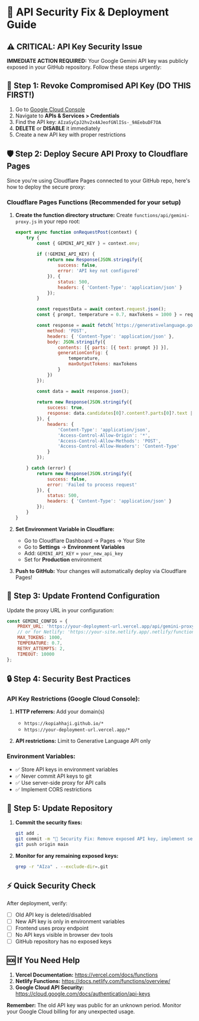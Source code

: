 # 🔐 API Security Fix & Deployment Guide

## ⚠️ CRITICAL: API Key Security Issue

**IMMEDIATE ACTION REQUIRED:** Your Google Gemini API key was publicly exposed in your GitHub repository. Follow these steps urgently:

## 🚨 Step 1: Revoke Compromised API Key (DO THIS FIRST!)

1. Go to [Google Cloud Console](https://console.cloud.google.com/)
2. Navigate to **APIs & Services > Credentials**
3. Find the API key: `AIzaSyCpJ2hv2x4AJeofGNlISs-_9AEebuDF7OA`
4. **DELETE** or **DISABLE** it immediately
5. Create a new API key with proper restrictions

## 🛡️ Step 2: Deploy Secure API Proxy to Cloudflare Pages

Since you're using Cloudflare Pages connected to your GitHub repo, here's how to deploy the secure proxy:

### Cloudflare Pages Functions (Recommended for your setup)

1. **Create the function directory structure:**
   Create `functions/api/gemini-proxy.js` in your repo root:

   ```javascript
   export async function onRequestPost(context) {
       try {
           const { GEMINI_API_KEY } = context.env;
           
           if (!GEMINI_API_KEY) {
               return new Response(JSON.stringify({ 
                   success: false, 
                   error: 'API key not configured' 
               }), {
                   status: 500,
                   headers: { 'Content-Type': 'application/json' }
               });
           }

           const requestData = await context.request.json();
           const { prompt, temperature = 0.7, maxTokens = 1000 } = requestData;

           const response = await fetch(`https://generativelanguage.googleapis.com/v1beta/models/gemini-1.5-pro:generateContent?key=${GEMINI_API_KEY}`, {
               method: 'POST',
               headers: { 'Content-Type': 'application/json' },
               body: JSON.stringify({
                   contents: [{ parts: [{ text: prompt }] }],
                   generationConfig: { 
                       temperature, 
                       maxOutputTokens: maxTokens 
                   }
               })
           });

           const data = await response.json();
           
           return new Response(JSON.stringify({
               success: true,
               response: data.candidates[0]?.content?.parts[0]?.text || 'No response'
           }), {
               headers: { 
                   'Content-Type': 'application/json',
                   'Access-Control-Allow-Origin': '*',
                   'Access-Control-Allow-Methods': 'POST',
                   'Access-Control-Allow-Headers': 'Content-Type'
               }
           });

       } catch (error) {
           return new Response(JSON.stringify({ 
               success: false, 
               error: 'Failed to process request' 
           }), {
               status: 500,
               headers: { 'Content-Type': 'application/json' }
           });
       }
   }
   ```

2. **Set Environment Variable in Cloudflare:**
   - Go to Cloudflare Dashboard → Pages → Your Site
   - Go to **Settings** → **Environment Variables**
   - Add: `GEMINI_API_KEY` = `your_new_api_key`
   - Set for **Production** environment

3. **Push to GitHub:**
   Your changes will automatically deploy via Cloudflare Pages!

## 🔧 Step 3: Update Frontend Configuration

Update the proxy URL in your configuration:

```javascript
const GEMINI_CONFIG = {
    PROXY_URL: 'https://your-deployment-url.vercel.app/api/gemini-proxy',
    // or for Netlify: 'https://your-site.netlify.app/.netlify/functions/gemini-proxy'
    MAX_TOKENS: 1000,
    TEMPERATURE: 0.7,
    RETRY_ATTEMPTS: 2,
    TIMEOUT: 10000
};
```

## 🔒 Step 4: Security Best Practices

### API Key Restrictions (Google Cloud Console):
1. **HTTP referrers:** Add your domain(s)
   - `https://kopiahhaji.github.io/*`
   - `https://your-deployment-url.vercel.app/*`

2. **API restrictions:** Limit to Generative Language API only

### Environment Variables:
- ✅ Store API keys in environment variables
- ✅ Never commit API keys to git
- ✅ Use server-side proxy for API calls
- ✅ Implement CORS restrictions

## 📝 Step 5: Update Repository

1. **Commit the security fixes:**
   ```bash
   git add .
   git commit -m "🔐 Security Fix: Remove exposed API key, implement secure proxy"
   git push origin main
   ```

2. **Monitor for any remaining exposed keys:**
   ```bash
   grep -r "AIza" . --exclude-dir=.git
   ```

## ⚡ Quick Security Check

After deployment, verify:
- [ ] Old API key is deleted/disabled
- [ ] New API key is only in environment variables
- [ ] Frontend uses proxy endpoint
- [ ] No API keys visible in browser dev tools
- [ ] GitHub repository has no exposed keys

## 🆘 If You Need Help

1. **Vercel Documentation:** https://vercel.com/docs/functions
2. **Netlify Functions:** https://docs.netlify.com/functions/overview/
3. **Google Cloud API Security:** https://cloud.google.com/docs/authentication/api-keys

**Remember:** The old API key was public for an unknown period. Monitor your Google Cloud billing for any unexpected usage.
